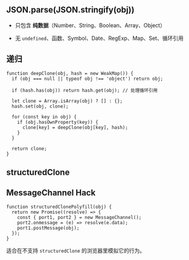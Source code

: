 ## JSON.parse(JSON.stringify(obj)) 

- 只包含 **纯数据**（Number、String、Boolean、Array、Object）
    
- 无 `undefined`、函数、Symbol、Date、RegExp、Map、Set、循环引用


## 递归

```
function deepClone(obj, hash = new WeakMap()) {
  if (obj === null || typeof obj !== 'object') return obj;

  if (hash.has(obj)) return hash.get(obj); // 处理循环引用

  let clone = Array.isArray(obj) ? [] : {};
  hash.set(obj, clone);

  for (const key in obj) {
    if (obj.hasOwnProperty(key)) {
      clone[key] = deepClone(obj[key], hash);
    }
  }

  return clone;
}

```


## structuredClone


## MessageChannel Hack

```
function structuredClonePolyfill(obj) {
  return new Promise((resolve) => {
    const { port1, port2 } = new MessageChannel();
    port2.onmessage = (e) => resolve(e.data);
    port1.postMessage(obj);
  });
}
```

适合在不支持 `structuredClone` 的浏览器里模拟它的行为。